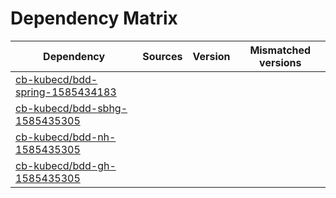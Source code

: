 # Dependency Matrix

Dependency | Sources | Version | Mismatched versions
---------- | ------- | ------- | -------------------
[cb-kubecd/bdd-spring-1585434183](https://github.com/cb-kubecd/bdd-spring-1585434183.git) |  | []() | 
[cb-kubecd/bdd-sbhg-1585435305](https://github.com/cb-kubecd/bdd-sbhg-1585435305.git) |  | []() | 
[cb-kubecd/bdd-nh-1585435305](https://github.com/cb-kubecd/bdd-nh-1585435305.git) |  | []() | 
[cb-kubecd/bdd-gh-1585435305](https://github.com/cb-kubecd/bdd-gh-1585435305.git) |  | []() | 
